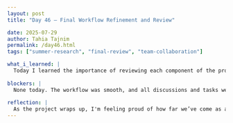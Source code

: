 ```yaml
---
layout: post
title: "Day 46 – Final Workflow Refinement and Review"

date: 2025-07-29
author: Tahia Tajnim
permalink: /day46.html
tags: ["summer-research", "final-review", "team-collaboration"]   

what_i_learned: |
  Today I learned the importance of reviewing each component of the project with a fresh perspective. We revisited our dashboard script, validated its outputs, and ensured alignment with the insights we plan to present. I also explored how to summarize technical processes effectively for a broader audience, which will help in final documentation. Additionally, I gained a better understanding of how to prioritize revisions by impact, focusing on areas that directly affect user experience and interpretability. The process also helped me reinforce the value of version control and careful testing before deployment.
  
blockers: |  
  None today. The workflow was smooth, and all discussions and tasks were productive.
  
reflection: |
  As the project wraps up, I'm feeling proud of how far we’ve come as a team. Today’s focused collaboration reminded me how crucial peer feedback and steady iteration are to building a complete and effective product. I also felt more confident in handling final deliverables, and it was rewarding to see everything come together. Seeing our early concepts evolve into a well-structured dashboard and documentation has been deeply fulfilling. I’ve grown not only in technical skill but also in communication and teamwork, and today really highlighted that progress.
---
```


